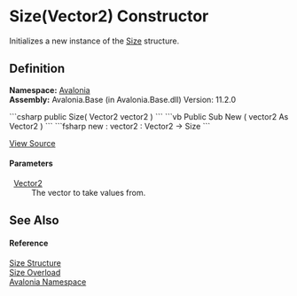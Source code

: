 # Size(Vector2) Constructor


Initializes a new instance of the <a href="T_Avalonia_Size">Size</a> structure.



## Definition
**Namespace:** <a href="N_Avalonia">Avalonia</a>  
**Assembly:** Avalonia.Base (in Avalonia.Base.dll) Version: 11.2.0

<Tabs groupId="api-code-preview">
<TabItem value="csharp" label="C#">
```csharp
public Size(
	Vector2 vector2
)
```
</TabItem>
<TabItem value="vb" label="VB">
```vb
Public Sub New ( 
	vector2 As Vector2
)
```
</TabItem>
<TabItem value="fsharp" label="F#">
```fsharp
new : 
        vector2 : Vector2 -> Size
```
</TabItem>
</Tabs>



<a href="https://github.com/AvaloniaUI/Avalonia/tree/master/src/Avalonia.Base/Size.cs#L49" title="View the source code">View Source</a>



#### Parameters
<dl><dt>  <a href="https://learn.microsoft.com/dotnet/api/system.numerics.vector2" target="_blank" rel="noopener noreferrer">Vector2</a></dt><dd>The vector to take values from.</dd></dl>

## See Also


#### Reference
<a href="T_Avalonia_Size">Size Structure</a>  
<a href="Overload_Avalonia_Size__ctor">Size Overload</a>  
<a href="N_Avalonia">Avalonia Namespace</a>  
